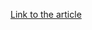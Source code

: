 [Link to the article](https://cybersecurity.att.com/blogs/security-essentials/the-felismus-rat-powerful-threat-mysterious-purpose)
